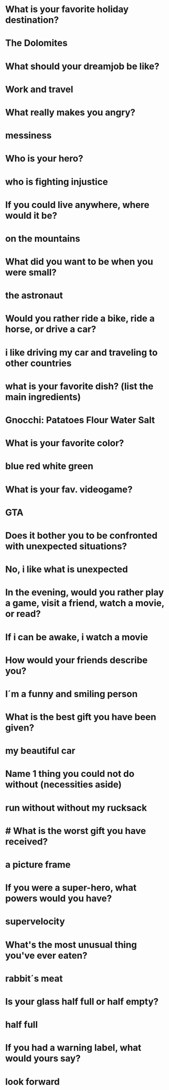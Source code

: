 # What is your favorite holiday destination?
# The Dolomites
# What should your dreamjob be like?
# Work and travel
# What really makes you angry?
# messiness
# Who is your hero?
# who is fighting injustice
# If you could live anywhere, where would it be?
# on the mountains
# What did you want to be when you were small?
# the astronaut
# Would you rather ride a bike, ride a horse, or drive a car?
# i like driving my car and traveling to other countries
# what is your favorite dish? (list the main ingredients)
# Gnocchi: Patatoes Flour Water Salt
# What is your favorite color?
# blue red white green
# What is your fav. videogame?
# GTA
# Does it bother you to be confronted with unexpected situations?
# No, i like what is unexpected
# In the evening, would you rather play a game, visit a friend, watch a movie, or read?
# If i can be awake, i watch a movie
# How would your friends describe you?
# I´m a funny and smiling person
# What is the best gift you have been given?
# my beautiful car
# Name 1 thing you could not do without (necessities aside)
# run without without my rucksack
# # What is the worst gift you have received?
# a picture frame
# If you were a super-hero, what powers would you have?
# supervelocity
# What's the most unusual thing you've ever eaten?
# rabbit´s meat
# Is your glass half full or half empty?
# half full
# If you had a warning label, what would yours say?
# look forward

 














